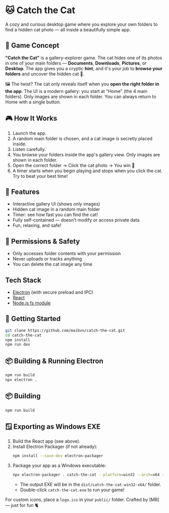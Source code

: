 # 🐱 Catch the Cat

A cozy and curious desktop game where you explore your own folders to find a hidden cat photo — all inside a beautifully simple app.

## 🧩 Game Concept

**"Catch the Cat"** is a gallery-explorer game. The cat hides one of its photos in one of your main folders — **Documents**, **Downloads**, **Pictures**, or **Desktop**. The app gives you a cryptic **hint**, and it's your job to **browse your folders** and uncover the hidden cat 🐾.

🖼 The twist? The cat only reveals itself when you **open the right folder in the app**. The UI is a modern gallery: you start at "Home" (the 4 main folders). Only images are shown in each folder. You can always return to Home with a single button.

## 🎮 How It Works

1. Launch the app.
2. A random main folder is chosen, and a cat image is secretly placed inside.
3. Listen carefully.
4. You browse your folders inside the app's gallery view. Only images are shown in each folder.
5. Open the correct folder → Click the cat photo → You win 🎉
6. A timer starts when you begin playing and stops when you click the cat. Try to beat your best time!

## 🐾 Features

- Interactive gallery UI (shows only images)
- Hidden cat image in a random main folder
- Timer: see how fast you can find the cat!
- Fully self-contained — doesn’t modify or access private data
- Fun, relaxing, and safe!

## 📂 Permissions & Safety

- Only accesses folder contents with your permission
- Never uploads or tracks anything
- You can delete the cat image any time

## Tech Stack

- [Electron](https://electronjs.org/) (with secure preload and IPC)
- [React](https://react.dev/)
- [Node.js fs module](https://nodejs.org/api/fs.html)

## 🚀 Getting Started

```bash
git clone https://github.com/maibvn/catch-the-cat.git
cd catch-the-cat
npm install
npm run dev
```

## 📦 Building & Running Electron

```bash
npm run build
npx electron .
```

## 📦 Building

```bash
npm run build
```

## 🪟 Exporting as Windows EXE

1. Build the React app (see above).
2. Install Electron Packager (if not already):
   ```bash
   npm install --save-dev electron-packager
   ```
3. Package your app as a Windows executable:
   ```bash
   npx electron-packager . catch-the-cat --platform=win32 --arch=x64 --out=dist --overwrite --icon=public/logo.ico
   ```
   - The output EXE will be in the `dist/catch-the-cat-win32-x64/` folder.
   - Double-click `catch-the-cat.exe` to run your game!

For custom icons, place a `logo.ico` in your `public/` folder.
Crafted by [MB] — just for fun 🐈
